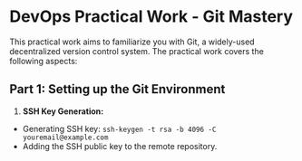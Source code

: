 # DevOps Practical Work - Git Mastery
This practical work aims to familiarize you with Git, a widely-used decentralized version control system. The practical work covers the following aspects:
## Part 1: Setting up the Git Environment
  1. **SSH Key Generation:**
   - Generating SSH key: `ssh-keygen -t rsa -b 4096 -C youremail@example.com`
   - Adding the SSH public key to the remote repository.


